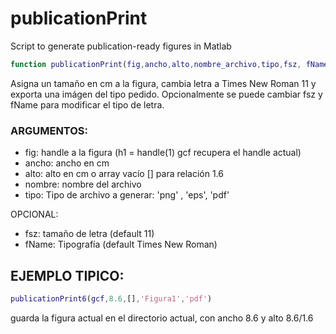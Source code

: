 # publicationPrint

Script to generate publication-ready figures in Matlab

```Matlab
function publicationPrint(fig,ancho,alto,nombre_archivo,tipo,fsz, fName)
```
Asigna un tamaño en cm a la figura, cambia letra a Times New Roman 11 y
exporta una imágen del tipo pedido. Opcionalmente se puede cambiar fsz 
y fName para modificar el tipo de letra. 

### ARGUMENTOS:

- fig:      handle a la figura (h1 = handle(1) gcf recupera el handle actual)
- ancho:    ancho en cm
- alto:     alto en cm o array vacío [] para relación 1.6
- nombre:   nombre del archivo
- tipo:     Tipo de archivo a generar: 'png' , 'eps', 'pdf'

OPCIONAL: 

- fsz:      tamaño de letra (default 11)
- fName:    Tipografía (default Times New Roman)

## EJEMPLO TIPICO: 

```Matlab
publicationPrint6(gcf,8.6,[],'Figura1','pdf')
```

guarda la figura actual en el directorio actual, con ancho 8.6 
y alto 8.6/1.6
